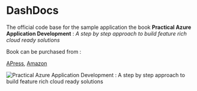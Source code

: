 # DashDocs

The official code base for the sample application the book **Practical Azure Application Development** : *A step by step approach to build feature rich cloud ready solutions*

Book can be purchased from :

[APress](http://www.apress.com/gp/book/9781484228166#otherversion=9781484228173), 
[Amazon](https://www.amazon.com/dp/1484228162/ref=cm_sw_r_cp_dp_T2_AhJnzb9MAR4DR)

![Practical Azure Application Development : A step by step approach to build feature rich cloud ready solutions](https://images-na.ssl-images-amazon.com/images/I/514CX2h0FJL._SX328_BO1,204,203,200_.jpg)
